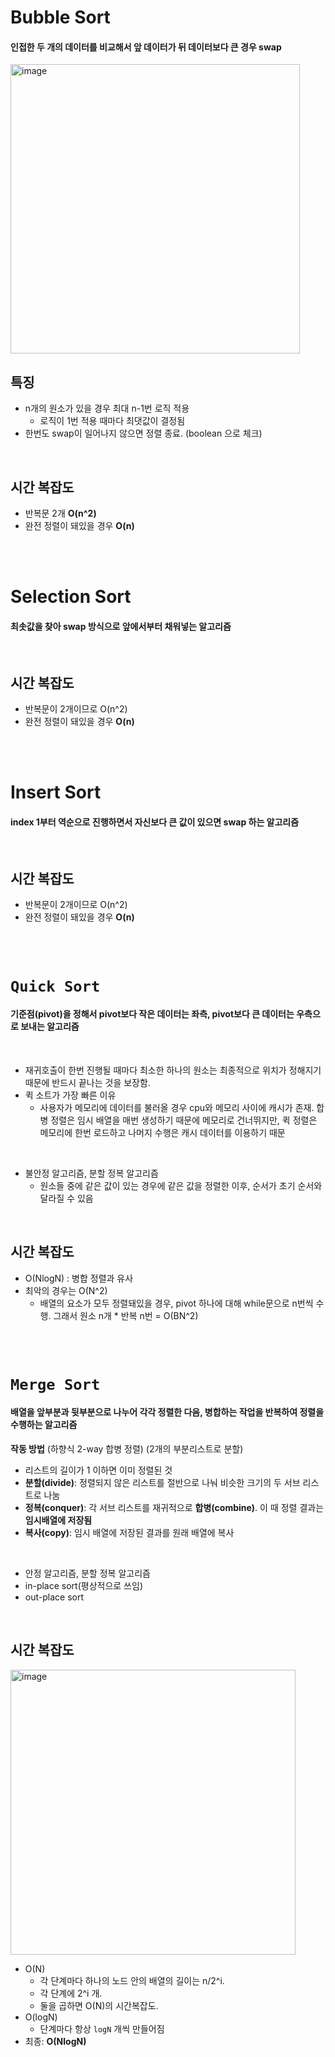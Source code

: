 # Bubble Sort

#### 인접한 두 개의 데이터를 비교해서 앞 데이터가 뒤 데이터보다 큰 경우 swap

<img width="463" alt="image" src="https://user-images.githubusercontent.com/56334513/163374240-3d914bcb-2317-463e-bdc7-872bb6fdc815.png">
<br>

## 특징

- n개의 원소가 있을 경우 최대 n-1번 로직 적용
  - 로직이 1번 적용 때마다 최댓값이 결정됨
- 한번도 swap이 일어나지 않으면 정렬 종료. (boolean 으로 체크)

<br>

## 시간 복잡도

- 반복문 2개 **O(n^2)**
- 완전 정렬이 돼있을 경우 **O(n)**

<br>
<br>

# Selection Sort

#### 최솟값을 찾아 swap 방식으로 앞에서부터 채워넣는 알고리즘

<br>

## 시간 복잡도

- 반복문이 2개이므로 O(n^2)
- 완전 정렬이 돼있을 경우 **O(n)**

<br>
<br>

# Insert Sort

#### index 1부터 역순으로 진행하면서 자신보다 큰 값이 있으면 swap 하는 알고리즘

<br>

## 시간 복잡도

- 반복문이 2개이므로 O(n^2)
- 완전 정렬이 돼있을 경우 **O(n)**

<br>
<br>

# `Quick Sort`

#### 기준점(pivot)을 정해서 pivot보다 작은 데이터는 좌측, pivot보다 큰 데이터는 우측으로 보내는 알고리즘
<br>

- 재귀호출이 한번 진행될 때마다 최소한 하나의 원소는 최종적으로 위치가 정해지기 때문에 반드시 끝나는 것을 보장함. 
- 퀵 소트가 가장 빠른 이유
  - 사용자가 메모리에 데이터를 불러올 경우 cpu와 메모리 사이에 캐시가 존재. 합병 정렬은 임시 배열을 매번 생성하기 때문에 메모리로 건너뛰지만, 퀵 정렬은 메모리에 한번 로드하고 나머지 수행은 캐시 데이터를 이용하기 때문

<br>

- 불안정 알고리즘, 분할 정복 알고리즘
  - 원소들 중에 같은 값이 있는 경우에 같은 값을 정렬한 이후, 순서가 초기 순서와 달라질 수 있음

<br>

## 시간 복잡도

- O(NlogN) : 병합 정렬과 유사
- 최악의 경우는 O(N^2)
  - 배열의 요소가 모두 정렬돼있을 경우, pivot 하나에 대해 while문으로 n번씩 수행. 그래서 원소 n개 * 반복 n번 = O(BN^2)
  
<br>
<br>

# `Merge Sort`

#### 배열을 앞부분과 뒷부분으로 나누어 각각 정렬한 다음, 병합하는 작업을 반복하여 정렬을 수행하는 알고리즘

**작동 방법** (하향식 2-way 합병 정렬) (2개의 부분리스트로 분할)
+ 리스트의 길이가 1 이하면 이미 정렬된 것
+ **분할(divide)**: 정렬되지 않은 리스트를 절반으로 나눠 비슷한 크기의 두 서브 리스트로 나눔
+ **정복(conquer)**: 각 서브 리스트를 재귀적으로 **합병(combine)**. 이 때 정렬 결과는 **임시배열에 저장됨**
+ **복사(copy)**: 임시 배열에 저장된 결과를 원래 배열에 복사

<br>

- 안정 알고리즘, 분할 정복 알고리즘
- in-place sort(평상적으로 쓰임)
- out-place sort

<br>

## 시간 복잡도

<img width="456" alt="image" src="https://user-images.githubusercontent.com/56334513/165450793-5fde1c1f-456c-4cc5-b686-147e3df0fd06.png">

- O(N)
  - 각 단계마다 하나의 노드 안의 배열의 길이는 n/2^i.
  - 각 단계에 2^i 개.
  - 둘을 곱하면 O(N)의 시간복잡도.
- O(logN)
  - 단계마다 항상 `logN` 개씩 만들어짐
- 최종: **O(NlogN)**